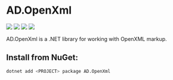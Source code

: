 # AD.OpenXml

[![](https://img.shields.io/nuget/v/AD.OpenXml.svg?label=stable)](https://www.nuget.org/packages/AD.OpenXml)
[![](https://img.shields.io/myget/austindrenski/v/AD.OpenXml.svg?label=next%20patch)](https://www.myget.org/feed/austindrenski/package/nuget/AD.OpenXml)
[![](https://img.shields.io/myget/austindrenski-unstable/v/AD.OpenXml.svg?label=unstable)](https://www.myget.org/feed/austindrenski-unstable/package/nuget/AD.OpenXml)
[![](https://dev.azure.com/austindrenski/AD.OpenXml/_apis/build/status/austindrenski.AD.OpenXml)](https://dev.azure.com/austindrenski/AD.OpenXml/_build/latest?definitionId=8)

AD.OpenXml is a .NET library for working with OpenXML markup.

## Install from NuGet:

```bash
dotnet add <PROJECT> package AD.OpenXml
```